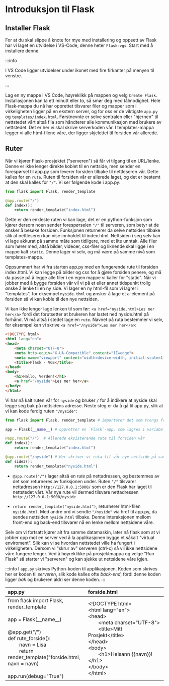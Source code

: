 


# Introduksjon til Flask

## Installer Flask

For at du skal slippe å knote for mye med installering og oppsett av Flask har vi laget en utvidelse i VS-Code, denne heter `Flask-vgs`. Start med å installere denne.

:::info

I VS Code ligger utvidelser under ikonet med fire firkanter på menyen til venstre.

:::


Lag en ny mappe i VS Code, høyreklikk på mappen og velg `Create Flask`. Installasjonen kan ta ett minutt eller to, så smør deg med tålmodighet.
Hele Flask-mappa du nå har opprettet tilsvarer filer og mapper som i virkeligheten ligger på en ekstern server, og for oss er de viktigste `app.py` og `templates/index.html`. Førstnevnte er selve sentralen eller "hjernen" til nettstedet vårt altså fila som håndterer alle kommunikasjon med brukere av nettstedet. Det er her vi skal skrive serverkoden vår. I templates-mappa legger vi alle html-filene våre, der ligger skjelettet til forsiden vår allerede.  

## Ruter

Når vi kjører Flask-prosjektet ("serveren") så får vi tilgang til en URL/lenke. Denne er ikke lenger direkte koblet til en nettside, men sender en forespørsel til app.py som leverer forsiden tilbake til nettleseren vår. Dette kalles for en `rute`. Ruten til forsiden vår er allerede laget, og det er bestemt at den skal kalles for `"/"`. Vi ser følgende kode i app.py:

```python
from flask import Flask, render_template

@app.route("/")
def index():
    return render_template("index.html")
```

Dette er den enkleste ruten vi kan lage, det er en python-funksjon som kjører dersom noen sender forespørselen `"/"` til serveren, som betyr at de ønsker å besøke forsiden. Funksjonen returnerer da selve nettsiden tilbake slik at nettleseren kan vise innholdet til index.html. Nettsiden i seg selv kan vi lage akkurat på samme måte som tidligere, med et lite unntak. Alle filer som hører med, altså bilder, videoer, css-filer og liknende skal ligge i en mappe kalt `static`. Denne lager vi selv, og må være på samme nivå som templates-mappa.

Oppsummert har vi fra starten app.py med en fungerende rute til forsiden index.html. Vi kan legge på bilder og css for å gjøre forsiden penere, og må da passe på å legge alle filer i en egen mappe vi kaller for "static". Når vi jobber med å bygge forsiden vår vil vi på et eller annet tidspunkt trolig ønske å lenke til en ny side. Vi lager en ny html-fil som vi lagrer i "templates", for eksempel `nyside.thml` og ønsker å lage et a-element på forsiden så vi kan koble til den nye nettsiden.

Vi kan ikke lenger lage lenken til som før: `<a href="nyside.html>Les mer her</a>` fordi det forutsetter at brukeren har lastet ned nyside.html på forhånd. Vi må altså i stedet lage en `rute`. Navnet på ruta bestemmer vi selv, for eksempel kan vi skrive `<a href="/nyside">Les mer her</a>`:

````html
<!DOCTYPE html>
<html lang="en">
<head>
    <meta charset="UTF-8">
    <meta http-equiv="X-UA-Compatible" content="IE=edge">
    <meta name="viewport" content="width=device-width, initial-scale=1.0">
    <title>Flask - VGS</title>
</head>
<body>
    <h1>Hallo, Verden!</h1>
    <a href="/nyside">Les mer her</a>
</body>
</html>
````

Vi har nå kalt ruten vår for `nyside` og bruker `/` for å indikere at nyside skal legge seg bak på nettsidens adresse. Neste steg er da å gå til app.py, slik at vi kan kode ferdig ruten `"/nyside"`:



```python
from flask import Flask, render_template # importerer det som trengs fra Flask-biblioteket

app = Flask(__name__) # oppretter en `Flask`-app, som lagres i variabelen `app`

@app.route("/")  # Allerede eksisterende rute til forsiden vår
def index(): 
    return render_template("index.html") 

@app.route("/nyside") # Her skriver vi ruta til vår nye nettside på samme måte
def side2():
    return render_template("nyside.html")
```

- `@app.route("/")` lager altså en *rute* på nettadressen, og bestemmes av det som returneres av funksjonen under. Ruten `"/"` tilsvarer nettadressen `http://127.0.0.1:5000/` som er den Flask har laget til nettstedet vårt. Vår nye rute vil dermed tilsvare nettadressen `http://127.0.0.1:5000/nyside`

- `return render_template("nyside.html")`, returnerer html-filen `nyside.html`. Med andre ord vi sendte `"/nyside"` via href til app.py, da sendes nettsiden `nyside.html` tilbake. Denne interaksjonen mellom front-end og back-end tilsvarer nå en lenke mellom nettsidene våre.

Selv om vi fortsatt kjører alt fra samme datamaskin, later nå flask som at vi jobber opp mot en server ved å la applikasjonen bygge et såkalt "virtual enviroment". Slik kan vi se hvordan nettstedet ville ha fungert i virkeligheten. Dersom vi "skrur av" serveren (ctrl-c) så vil ikke nettsidene våre fungere lenger. Ved å høyreklikke på prosjektmappa og velge "Run Flask" så starter vi "serveren" og kan sjekke ut nettsidene våre igjen.

:::info
I `app.py` skrives Python-koden til applikasjonen.
Koden som skrives her er koden til *serveren*, slik kode kalles ofte *back-end*, fordi 
denne koden ligger *bak* og brukeren aldri ser denne koden.
:::


| app.py | forside.html |
|:---|:---|
|from flask import Flask, render_template <br/><br/>app = Flask(\_\_name\_\_)<br/><br/>@app.get("/")<br/> def rute_forside(): <br/>&emsp;&emsp; navn = Lisa <br/> &emsp;&emsp; return render_template("forside.html, navn = navn)<br/><br/>app.run(debug="True") | <\!DOCTYPE html> <br/>\<html lang="en"><br/>\<head><br/>&emsp;&emsp;\<meta charset="UTF-8"\><br/>&emsp;&emsp;\<title>Mitt Prosjekt\</title>&emsp;&emsp;&emsp;&emsp;&emsp;&emsp;&emsp;<br/>\</head><br/>\<body><br/>&emsp;&emsp;\<h1>Heisann {{navn}}!\</h1><br/>\</body><br/>\</html>|